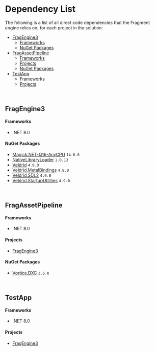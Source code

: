 <h1>Dependency List</h1>

The following is a list of all direct code dependencies that the Fragment engine relies on, for each project in the solution:

- [FragEngine3](#fragengine3)
    - [Frameworks](#frameworks)
    - [NuGet Packages](#nuget-packages)
- [FragAssetPipeline](#fragassetpipeline)
    - [Frameworks](#frameworks-1)
    - [Projects](#projects)
    - [NuGet Packages](#nuget-packages-1)
- [TestApp](#testapp)
    - [Frameworks](#frameworks-2)
    - [Projects](#projects-1)

<br>


## FragEngine3

#### Frameworks
- .NET 8.0

#### NuGet Packages
- [Magick.NET-Q16-AnyCPU]() `14.0.0`
- [NativeLibraryLoader]() `1.0.13`
- [Veldrid]() `4.9.0`
- [Veldrid.MetalBindings]() `4.9.0`
- [Veldrid.SDL2]() `4.9.0`
- [Veldrid.StartupUtilities]() `4.9.0`

<br>


## FragAssetPipeline

#### Frameworks
- .NET 8.0

#### Projects
- [FragEngine3](#fragengine3)

#### NuGet Packages
- [Vortice.DXC]() `3.5.0`

<br>


## TestApp

#### Frameworks
- .NET 8.0

#### Projects
- [FragEngine3](#fragengine3)
